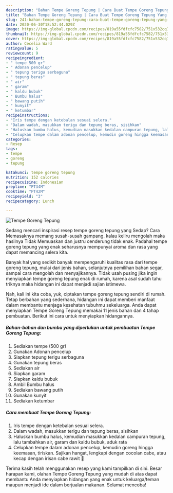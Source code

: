 ```yaml
---
description: "Bahan Tempe Goreng Tepung | Cara Buat Tempe Goreng Tepung Yang Bikin Ngiler"
title: "Bahan Tempe Goreng Tepung | Cara Buat Tempe Goreng Tepung Yang Bikin Ngiler"
slug: 241-bahan-tempe-goreng-tepung-cara-buat-tempe-goreng-tepung-yang-bikin-ngiler
date: 2020-06-30T18:52:44.029Z
image: https://img-global.cpcdn.com/recipes/819a55fdfcfc7582/751x532cq70/tempe-goreng-tepung-foto-resep-utama.jpg
thumbnail: https://img-global.cpcdn.com/recipes/819a55fdfcfc7582/751x532cq70/tempe-goreng-tepung-foto-resep-utama.jpg
cover: https://img-global.cpcdn.com/recipes/819a55fdfcfc7582/751x532cq70/tempe-goreng-tepung-foto-resep-utama.jpg
author: Cecelia Ward
ratingvalue: 5
reviewcount: 9
recipeingredient:
- " tempe 500 gr"
- " Adonan pencelup"
- " tepung terigu serbaguna"
- " tepung beras"
- " air"
- " garam"
- " kaldu bubuk"
- " Bumbu halus"
- " bawang putih"
- " kunyit"
- " ketumbar"
recipeinstructions:
- "Iris tempe dengan ketebalan sesuai selera."
- "Dalam wadah, masukkan terigu dan tepung beras, sisihkan"
- "Haluskan bumbu halus, kemudian masukkan kedalan campuran tepung, lalu tambahkan air, garam dan kaldu bubuk, aduk rata"
- "Celupkan tempe dalam adonan pencelup, kemudin goreng hingga keemasan, tiriskan. Sajikan hangat, lengkapi dengan cocolan cabe, atau kecap dengan irisan cabe rawit 🥰"
categories:
- Resep
tags:
- tempe
- goreng
- tepung

katakunci: tempe goreng tepung 
nutrition: 152 calories
recipecuisine: Indonesian
preptime: "PT34M"
cooktime: "PT42M"
recipeyield: "3"
recipecategory: Lunch

---
```



![Tempe Goreng Tepung](https://img-global.cpcdn.com/recipes/819a55fdfcfc7582/751x532cq70/tempe-goreng-tepung-foto-resep-utama.jpg)

Sedang mencari inspirasi resep tempe goreng tepung yang Sedap? Cara Memasaknya memang susah-susah gampang. kalau keliru mengolah maka hasilnya Tidak Memuaskan dan justru cenderung tidak enak. Padahal tempe goreng tepung yang enak seharusnya mempunyai aroma dan rasa yang dapat memancing selera kita.

Banyak hal yang sedikit banyak mempengaruhi kualitas rasa dari tempe goreng tepung, mulai dari jenis bahan, selanjutnya pemilihan bahan segar, sampai cara mengolah dan menyajikannya. Tidak usah pusing jika ingin menyiapkan tempe goreng tepung enak di rumah, karena asal sudah tahu triknya maka hidangan ini dapat menjadi sajian istimewa.




Nah, kali ini kita coba, yuk, ciptakan tempe goreng tepung sendiri di rumah. Tetap berbahan yang sederhana, hidangan ini dapat memberi manfaat dalam membantu menjaga kesehatan tubuhmu sekeluarga. Anda dapat menyiapkan Tempe Goreng Tepung memakai 11 jenis bahan dan 4 tahap pembuatan. Berikut ini cara untuk menyiapkan hidangannya.

<!--inarticleads1-->

##### Bahan-bahan dan bumbu yang diperlukan untuk pembuatan Tempe Goreng Tepung:

1. Sediakan  tempe (500 gr)
1. Gunakan  Adonan pencelup
1. Siapkan  tepung terigu serbaguna
1. Gunakan  tepung beras
1. Sediakan  air
1. Siapkan  garam
1. Siapkan  kaldu bubuk
1. Ambil  Bumbu halus
1. Sediakan  bawang putih
1. Gunakan  kunyit
1. Sediakan  ketumbar




<!--inarticleads2-->

##### Cara membuat Tempe Goreng Tepung:

1. Iris tempe dengan ketebalan sesuai selera.
1. Dalam wadah, masukkan terigu dan tepung beras, sisihkan
1. Haluskan bumbu halus, kemudian masukkan kedalan campuran tepung, lalu tambahkan air, garam dan kaldu bubuk, aduk rata
1. Celupkan tempe dalam adonan pencelup, kemudin goreng hingga keemasan, tiriskan. Sajikan hangat, lengkapi dengan cocolan cabe, atau kecap dengan irisan cabe rawit 🥰




Terima kasih telah menggunakan resep yang kami tampilkan di sini. Besar harapan kami, olahan Tempe Goreng Tepung yang mudah di atas dapat membantu Anda menyiapkan hidangan yang enak untuk keluarga/teman maupun menjadi ide dalam berjualan makanan. Selamat mencoba!

